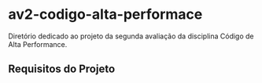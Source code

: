 # av2-codigo-alta-performace
Diretório dedicado ao projeto da segunda avaliação da disciplina Código de Alta Performance.

## Requisitos do Projeto

